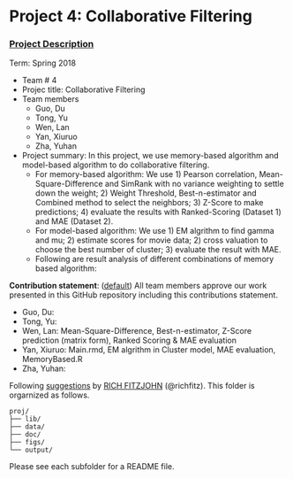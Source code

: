 # Project 4: Collaborative Filtering

### [Project Description](doc/project4_desc.md)

Term: Spring 2018

+ Team # 4
+ Projec title: Collaborative Filtering
+ Team members
	+ Guo, Du
	+ Tong, Yu
	+ Wen, Lan
	+ Yan, Xiuruo
	+ Zha, Yuhan
+ Project summary: In this project, we use memory-based algorithm and model-based algorithm to do collaborative filtering.
	+ For memory-based algorithm: We use 1) Pearson correlation, Mean-Square-Difference and SimRank with no variance weighting to settle down the weight; 2) Weight Threshold, Best-n-estimator and Combined method to select the neighbors; 3) Z-Score to make predictions; 4) evaluate the results with Ranked-Scoring (Dataset 1) and MAE (Dataset 2).
	+ For model-based algorithm: We use 1) EM algrithm to find gamma and mu; 2) estimate scores for movie data; 2) cross valuation to choose the best number of cluster; 3) evaluate the result with MAE.
	+ Following are result analysis of different combinations of memory based algorithm:

	
**Contribution statement**: ([default](doc/a_note_on_contributions.md)) All team members approve our work presented in this GitHub repository including this contributions statement.
+ Guo, Du:   
+ Tong, Yu:  
+ Wen, Lan: Mean-Square-Difference, Best-n-estimator, Z-Score prediction (matrix form), Ranked Scoring & MAE evaluation
+ Yan, Xiuruo:  Main.rmd, EM algrithm in Cluster model, MAE evaluation, MemoryBased.R  
+ Zha, Yuhan:  

Following [suggestions](http://nicercode.github.io/blog/2013-04-05-projects/) by [RICH FITZJOHN](http://nicercode.github.io/about/#Team) (@richfitz). This folder is orgarnized as follows.

```
proj/
├── lib/
├── data/
├── doc/
├── figs/
└── output/
```

Please see each subfolder for a README file.
